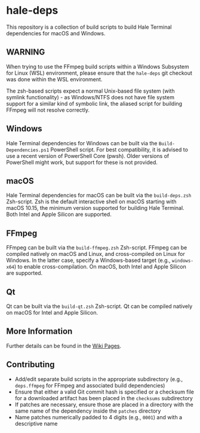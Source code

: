 # hale-deps

This repository is a collection of build scripts to build Hale Terminal dependencies for macOS and Windows.


## WARNING

When trying to use the FFmpeg build scripts within a Windows Subsystem for Linux (WSL) environment, please ensure that the `hale-deps` git checkout was done within the WSL environment.

The zsh-based scripts expect a normal Unix-based file system (with symlink functionality) - as Windows/NTFS does not have file system support for a similar kind of symbolic link, the aliased script for building FFmpeg will not resolve correctly.

## Windows

Hale Terminal dependencies for Windows can be built via the `Build-Dependencies.ps1` PowerShell script. For best compatibility, it is advised to use a recent version of PowerShell Core (pwsh). Older versions of PowerShell might work, but support for these is not provided.

## macOS

Hale Terminal dependencies for macOS can be built via the `build-deps.zsh` Zsh-script. Zsh is the default interactive shell on macOS starting with macOS 10.15, the minimum version supported for building Hale Terminal. Both Intel and Apple Silicon are supported.

## FFmpeg

FFmpeg can be built via the `build-ffmpeg.zsh` Zsh-script. FFmpeg can be compiled natively on macOS and Linux, and cross-compiled on Linux for Windows. In the latter case, specify a Windows-based target (e.g., `windows-x64`) to enable cross-compilation. On macOS, both Intel and Apple Silicon are supported.

## Qt

Qt can be built via the `build-qt.zsh` Zsh-script. Qt can be compiled natively on macOS for Intel and Apple Silicon.

## More Information

Further details can be found in the [Wiki Pages](https://github.com/HaleLP/hale-deps/wiki).

## Contributing

* Add/edit separate build scripts in the appropriate subdirectory (e.g., `deps.ffmpeg` for FFmpeg and associated build dependencies)
* Ensure that either a valid Git commit hash is specified or a checksum file for a downloaded artifact has been placed in the `checksums` subdirectory
* If patches are necessary, ensure those are placed in a directory with the same name of the dependency inside the `patches` directory
* Name patches numerically padded to 4 digits (e.g., `0001`) and with a descriptive name
